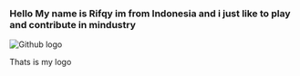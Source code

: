 ### Hello My name is Rifqy im from Indonesia and i just like to play and contribute in mindustry
![Github logo](https://user-images.githubusercontent.com/78184988/106380332-2f2b6b00-63e4-11eb-97b2-370702d0b14b.png)

Thats is my logo
